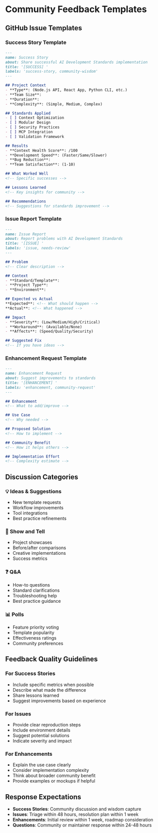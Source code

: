 # Community Feedback Templates

## GitHub Issue Templates

### Success Story Template

```markdown
---
name: Success Story
about: Share successful AI Development Standards implementation
title: '[SUCCESS] '
labels: 'success-story, community-wisdom'
---

## Project Context
- **Type**: (Node.js API, React App, Python CLI, etc.)
- **Team Size**: 
- **Duration**: 
- **Complexity**: (Simple, Medium, Complex)

## Standards Applied
- [ ] Context Optimization
- [ ] Modular Design
- [ ] Security Practices
- [ ] MCP Integration
- [ ] Validation Framework

## Results
- **Context Health Score**: /100
- **Development Speed**: (Faster/Same/Slower)
- **Bug Reduction**: 
- **Team Satisfaction**: (1-10)

## What Worked Well
<!-- Specific successes -->

## Lessons Learned
<!-- Key insights for community -->

## Recommendations
<!-- Suggestions for standards improvement -->
```

### Issue Report Template

```markdown
---
name: Issue Report
about: Report problems with AI Development Standards
title: '[ISSUE] '
labels: 'issue, needs-review'
---

## Problem
<!-- Clear description -->

## Context
- **Standard/Template**: 
- **Project Type**: 
- **Environment**: 

## Expected vs Actual
**Expected**: <!-- What should happen -->
**Actual**: <!-- What happened -->

## Impact
- **Severity**: (Low/Medium/High/Critical)
- **Workaround**: (Available/None)
- **Affects**: (Speed/Quality/Security)

## Suggested Fix
<!-- If you have ideas -->
```

### Enhancement Request Template

```markdown
---
name: Enhancement Request
about: Suggest improvements to standards
title: '[ENHANCEMENT] '
labels: 'enhancement, community-request'
---

## Enhancement
<!-- What to add/improve -->

## Use Case
<!-- Why needed -->

## Proposed Solution
<!-- How to implement -->

## Community Benefit
<!-- How it helps others -->

## Implementation Effort
<!-- Complexity estimate -->
```

## Discussion Categories

### 💡 Ideas & Suggestions
- New template requests
- Workflow improvements  
- Tool integrations
- Best practice refinements

### 🤝 Show and Tell
- Project showcases
- Before/after comparisons
- Creative implementations
- Success metrics

### ❓ Q&A
- How-to questions
- Standard clarifications
- Troubleshooting help
- Best practice guidance

### 📊 Polls
- Feature priority voting
- Template popularity
- Effectiveness ratings
- Community preferences

## Feedback Quality Guidelines

### For Success Stories
- Include specific metrics when possible
- Describe what made the difference
- Share lessons learned
- Suggest improvements based on experience

### For Issues
- Provide clear reproduction steps
- Include environment details
- Suggest potential solutions
- Indicate severity and impact

### For Enhancements
- Explain the use case clearly
- Consider implementation complexity
- Think about broader community benefit
- Provide examples or mockups if helpful

## Response Expectations

- **Success Stories**: Community discussion and wisdom capture
- **Issues**: Triage within 48 hours, resolution plan within 1 week
- **Enhancements**: Initial review within 1 week, roadmap consideration
- **Questions**: Community or maintainer response within 24-48 hours